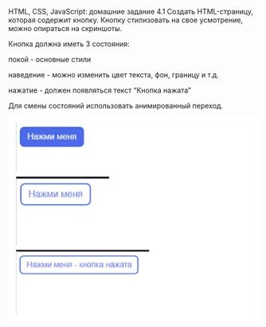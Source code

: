 HTML, CSS, JavaScript: домашние задание 4.1
Создать HTML-страницу, которая содержит кнопку. Кнопку стилизовать на свое усмотрение, можно опираться на скриншоты.


Кнопка должна иметь 3 состояния:


покой - основные стили

наведение - можно изменить цвет текста, фон, границу и т.д.

нажатие - должен появляться текст “Кнопка нажата”


Для смены состояний использовать анимированный переход.

![alt text](image.png)
